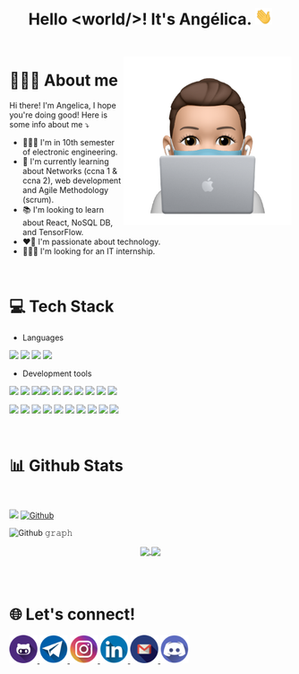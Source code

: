 <br/>
<br/><h1 align="center">
  Hello &lt;world/&gt;!
  It's Angélica.
  <a target="_blank">
    <img src="https://github.com/angelicaba23/angelicaba23/blob/main/img/wave.gif" height="30" />
  </a>
</h1>

<br/>

<a target="_blank"> <img align="right" width="300" alt="memoji" src="https://github.com/angelicaba23/angelicaba23/blob/main/img/memoji.png" >
</a>

<h1 align="left">
  🙆🏻‍♀️ About me
</h1>
Hi there! I'm Angelica, I hope you're doing good! Here is some info about me ⤵️

- 👩🏻‍🎓 I'm in 10th semester of electronic engineering.
- 🌱 I'm currently learning about Networks (ccna 1 & ccna 2), web development and Agile Methodology (scrum).
- 📚 I'm looking to learn about React, NoSQL DB, and TensorFlow.
- ❤️‍🔥 I'm passionate about technology.
- 👩🏻‍💻 I'm looking for an IT internship.

<br/>

<h1>
 💻 Tech Stack
</h1>

- Languages

<img src="https://cdn.jsdelivr.net/gh/devicons/devicon/icons/python/python-original-wordmark.svg" height="60" /> <img src="https://cdn.jsdelivr.net/gh/devicons/devicon/icons/java/java-original-wordmark.svg" height="60"/> <img src="https://cdn.jsdelivr.net/gh/devicons/devicon/icons/dart/dart-original-wordmark.svg" height="60" /> <img src="https://cdn.jsdelivr.net/gh/devicons/devicon/icons/javascript/javascript-original.svg" height="60" /> 

- Development tools


<img src="https://cdn.jsdelivr.net/gh/devicons/devicon/icons/flutter/flutter-original.svg" height="60"/> <img src="https://cdn.jsdelivr.net/gh/devicons/devicon/icons/html5/html5-original-wordmark.svg" height="60"/>
 <img src="https://cdn.jsdelivr.net/gh/devicons/devicon/icons/css3/css3-original-wordmark.svg" height="60"/><img src="https://cdn.jsdelivr.net/gh/devicons/devicon/icons/heroku/heroku-plain-wordmark.svg" height="60"/> <img src="https://cdn.jsdelivr.net/gh/devicons/devicon/icons/jupyter/jupyter-original-wordmark.svg" height="60"/> <img src="https://cdn.jsdelivr.net/gh/devicons/devicon/icons/linux/linux-original.svg" height="60"/> <img src="https://cdn.jsdelivr.net/gh/devicons/devicon/icons/matlab/matlab-original.svg" height="60"/>  <img src="https://cdn.jsdelivr.net/gh/devicons/devicon/icons/pandas/pandas-original-wordmark.svg" height="60"/> <img src="https://cdn.jsdelivr.net/gh/devicons/devicon/icons/bash/bash-original.svg" height="60"/> <img src="https://cdn.jsdelivr.net/gh/devicons/devicon/icons/github/github-original-wordmark.svg" height="60"/> 
 
 
<img src="https://cdn.jsdelivr.net/gh/devicons/devicon/icons/arduino/arduino-original-wordmark.svg" height="60"/> <img src="https://cdn.jsdelivr.net/gh/devicons/devicon/icons/numpy/numpy-original-wordmark.svg" height="60"/> <img src="https://cdn.jsdelivr.net/gh/devicons/devicon/icons/mysql/mysql-original-wordmark.svg" height="60"/> <img src="https://cdn.jsdelivr.net/gh/devicons/devicon/icons/npm/npm-original-wordmark.svg" height="60"/> <img src="https://cdn.jsdelivr.net/gh/devicons/devicon/icons/express/express-original-wordmark.svg" height="60"/> <img src="https://cdn.jsdelivr.net/gh/devicons/devicon/icons/nodejs/nodejs-original-wordmark.svg" height="60"/> <img src="https://cdn.jsdelivr.net/gh/devicons/devicon/icons/git/git-original-wordmark.svg" height="60"/> <img src="https://cdn.jsdelivr.net/gh/devicons/devicon/icons/amazonwebservices/amazonwebservices-original-wordmark.svg" height="60"/> <img src="https://cdn.jsdelivr.net/gh/devicons/devicon/icons/vscode/vscode-original-wordmark.svg" height="60" /> <img src="https://cdn.jsdelivr.net/gh/devicons/devicon/icons/apple/apple-original.svg" height="60"/> 



<link rel="stylesheet" href="https://cdn.jsdelivr.net/gh/devicons/devicon@v2.14.0/devicon.min.css">
<br/>

<h1>
  📊 Github Stats
</h1>

  <br>


<!-- Profile View Count and GitStats -->

![](https://komarev.com/ghpvc/?username=angelicaba23&style=plastic)
[![Github](https://img.shields.io/github/followers/angelicaba23?label=Follow&style=social)](https://github.com/angelicaba23)

![Github 𝚐𝚛𝚊𝚙𝚑](https://activity-graph.herokuapp.com/graph?username=angelicaba23&theme=react-dark&hide_border=true&style=plastic)
  
<p align="center">
  <a href="https://github.com/angelicaba23">
    <img align="center" src="https://github-readme-stats.vercel.app/api?username=angelicaba23&show_icons=true&hide_border=true&title_color=5BCCEB&amp&icon_color=FFFFFF&amp&text_color=FFFFFF&amp&bg_color=0E1117&count_private=true&include_all_commits=true"/>
  </a>
  <a href="https://github.com/angelicaba23">
    <img align="center" height="195px"  src="https://github-readme-stats.vercel.app/api/top-langs/?username=angelicaba23&text_color=FFFFFF&bg_color=0E1117&title_color=5BCCEB&langs_count=15&layout=compact&hide_border=true" />
  </a>
</p>


<br/>
<br/>
  
<h1>
  🌐 Let's connect!
</h1>
<a href="https://github.com/angelicaba23" target="_blank" >
  <img width="50" alt="github" src="https://github.com/angelicaba23/angelicaba23/blob/main/img/github.png">
</a>

<a href="https://t.me/angelicaba23" target="_blank" >
  <img width="50" alt="telegram" src="https://github.com/angelicaba23/angelicaba23/blob/main/img/telegram.png">
</a>

<a href="https://instagram.com/angelicaba23" target="_blank" >
  <img width="50" alt="instagram" src="https://github.com/angelicaba23/angelicaba23/blob/main/img/instagram.png">
</a>

<a href="https://www.linkedin.com/in/angelicaba23/" target="_blank" >
  <img width="50" alt="linkedin" src="https://github.com/angelicaba23/angelicaba23/blob/main/img/linkedin.png">
</a>

<a href="mailto:angelicaba9923@gmail.com" target="_blank" >
  <img width="50" alt="gmail" src="https://github.com/angelicaba23/angelicaba23/blob/main/img/gmail.png">
</a>

<a href="https://discordapp.com/users/691853335816306688" target="_blank" >
  <img width="50" alt="discord" src="https://github.com/angelicaba23/angelicaba23/blob/main/img/discord.png">
</a>
